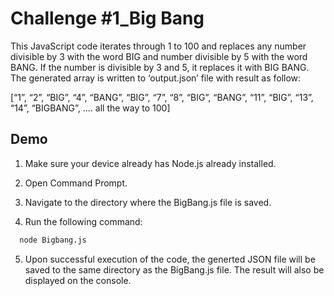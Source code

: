 
# Challenge #1_Big Bang

This JavaScript code iterates through 1 to 100 and replaces any number divisible by 3 with the word
BIG and number divisible by 5 with the word BANG. If the number is divisible by 3 and 5, it replaces it with BIG BANG. The generated array is written to ‘output.json’ file with result as follow:

[“1”, “2”, “BIG”, “4”, “BANG”, “BIG”, “7”, “8”, “BIG”, “BANG”, “11”, “BIG”, “13”, “14”, “BIGBANG”,
.... all the way to 100]




## Demo

1. Make sure your device already has Node.js already installed.

2. Open Command Prompt.

3. Navigate to the directory where the BigBang.js file is saved.

4. Run the following command:

```bash
  node Bigbang.js
```

5. Upon successful execution of the code, the generted JSON file will be saved to the same directory as the BigBang.js file. The result will also be displayed on the console.

